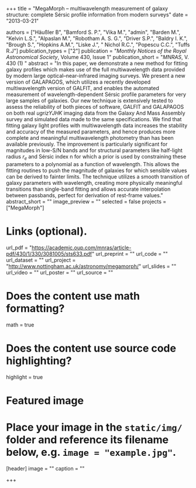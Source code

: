 +++
title = "MegaMorph – multiwavelength measurement of galaxy structure: complete Sérsic profile information from modern surveys"
date = "2013-03-21"

authors = ["Häußler B", "Bamford S. P.", "Vika M.", "admin", "Barden M.", "Kelvin L.S.", "Alpaslan M.", "Robotham A. S. G.", "Driver S.P.", "Baldry I. K.", "Brough S.", "Hopkins A.M.", "Liske J.", " Nichol R.C.", "Popescu C.C.", "Tuffs R.J"]
publication_types = ["2"]
publication = "*Monthly Notices of the Royal Astronomical Society*, Volume 430, Issue 1"
publication_short = "*MNRAS*, V. 430 (1) "
abstract = "In this paper, we demonstrate a new method for fitting galaxy profiles which makes use of the full multiwavelength data provided by modern large optical–near-infrared imaging surveys. We present a new version of GALAPAGOS, which utilizes a recently developed multiwavelength version of GALFIT, and enables the automated measurement of wavelength-dependent Sérsic profile parameters for very large samples of galaxies. Our new technique is extensively tested to assess the reliability of both pieces of software, GALFIT and GALAPAGOS on both real $ugrizYJHK$ imaging data from the Galaxy And Mass Assembly survey and simulated data made to the same specifications. We find that fitting galaxy light profiles with multiwavelength data increases the stability and accuracy of the measured parameters, and hence produces more complete and meaningful multiwavelength photometry than has been available previously. The improvement is particularly significant for magnitudes in low-S/N bands and for structural parameters like half-light radius $r_e$ and Sérsic index n for which a prior is used by constraining these parameters to a polynomial as a function of wavelength. This allows the fitting routines to push the magnitude of galaxies for which sensible values can be derived to fainter limits. The technique utilizes a smooth transition of galaxy parameters with wavelength, creating more physically meaningful transitions than single-band fitting and allows accurate interpolation between passbands, perfect for derivation of rest-frame values."
abstract_short = ""
image_preview = ""
selected = false
projects = ["MegaMorph"]

# Links (optional).
url_pdf = "https://academic.oup.com/mnras/article-pdf/430/1/330/3081005/sts633.pdf"
url_preprint = ""
url_code = ""
url_dataset = ""
url_project = "http://www.nottingham.ac.uk/astronomy/megamorph/"
url_slides = ""
url_video = ""
url_poster = ""
url_source = ""

# Does the content use math formatting?
math = true

# Does the content use source code highlighting?
highlight = true

# Featured image
# Place your image in the `static/img/` folder and reference its filename below, e.g. `image = "example.jpg"`.
[header]
image = ""
caption = ""

+++
